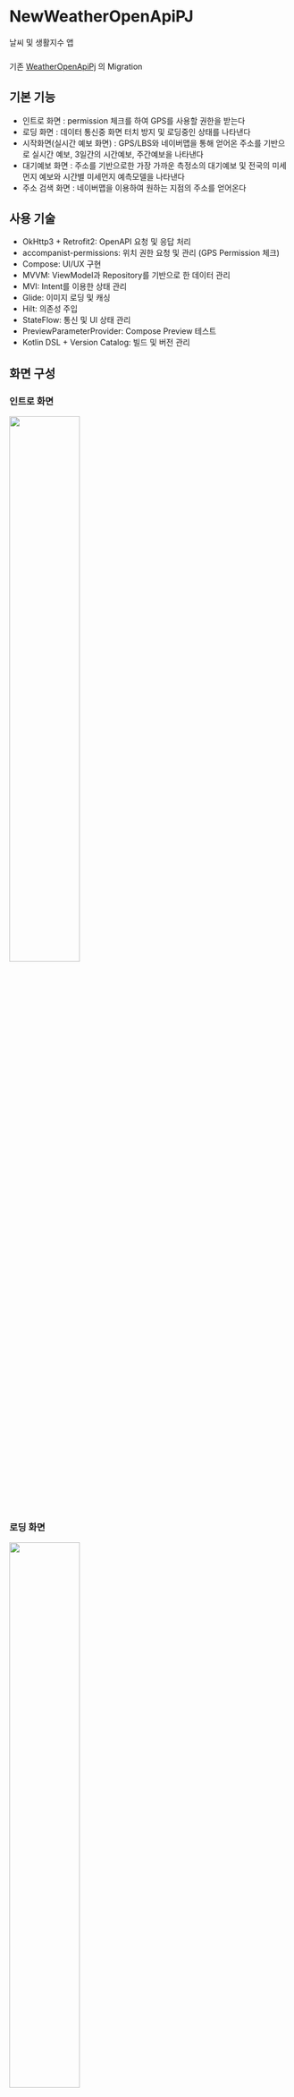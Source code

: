 # NewWeatherOpenApiPJ
날씨 및 생활지수 앱

###
기존 [WeatherOpenApiPj](https://github.com/disuns/WeatherOpenApiPJ) 의 Migration

## **기본 기능**
- 인트로 화면 : permission 체크를 하여 GPS를 사용할 권한을 받는다
- 로딩 화면 : 데이터 통신중 화면 터치 방지 및 로딩중인 상태를 나타낸다
- 시작화면(실시간 예보 화면) : GPS/LBS와 네이버맵을 통해 얻어온 주소를 기반으로 실시간 예보, 3일간의 시간예보, 주간예보을 나타낸다
- 대기예보 화면 : 주소를 기반으로한 가장 가까운 측정소의 대기예보 및 전국의 미세먼지 예보와 시간별 미세먼지 예측모델을 나타낸다
- 주소 검색 화면 : 네이버맵을 이용하여 원하는 지점의 주소를 얻어온다

## **사용 기술**
- OkHttp3 + Retrofit2: OpenAPI 요청 및 응답 처리
- accompanist-permissions: 위치 권한 요청 및 관리 (GPS Permission 체크)
- Compose: UI/UX 구현
- MVVM: ViewModel과 Repository를 기반으로 한 데이터 관리
- MVI: Intent를 이용한 상태 관리
- Glide: 이미지 로딩 및 캐싱
- Hilt: 의존성 주입
- StateFlow: 통신 및 UI 상태 관리
- PreviewParameterProvider: Compose Preview 테스트
- Kotlin DSL + Version Catalog: 빌드 및 버전 관리

## **화면 구성**
### **인트로 화면**
<img src = "https://github.com/user-attachments/assets/c89f3f4f-72ed-4a4d-8dda-6f829737e7ad" width = "50%" height = "50%">

### **로딩 화면**
<img src = "https://github.com/user-attachments/assets/c1edd5dd-f1ad-43fe-bc4c-de42cac587e6" width = "50%" height = "50%">

#### 배치
- Dialog, CircularProgressIndicator: 로딩 중 화면을 구현하여 데이터 통신 중 터치 방지

### **시작화면**(실시간 예보 화면)

<img src = "https://github.com/user-attachments/assets/6e456c7f-be71-4159-822e-669942959e2b" width = "50%" height = "50%">
                                                                                                                                               
#### 배치
- LazyColumn, Card, HorizontalPager: 실시간 예보, 3일간 시간 예보, 주간 예보를 제공하는 기본 UI 요소
- Modifier.graphicsLayer: UI 효과 적용
- BottomNavigation: 하단 메뉴 바를 생성하여 주요 화면 간의 네비게이션 제공

### **대기예보 화면**

<img src = "https://github.com/user-attachments/assets/b1252b18-f314-4905-b787-d4ba9d94a23e" width = "50%" height = "50%">

#### 배치
- Card, ExposedDropdownMenuBox, ExposedDropdownMenu, DropdownMenuItem: 스피너 UI를 사용하여 주소 기반 대기 예보 제공
- LazyColumn: 스크롤 가능한 대기 예보 화면 구현
- BottomNavigation: 하단 메뉴 바를 생성하여 주요 화면 간의 네비게이션 제공

### **주소 검색 화면**

<img src = "https://github.com/user-attachments/assets/aa6070a5-217f-4784-b74c-17d3f65e9a6b" width = "50%" height = "50%">

#### 배치
- NAVER Map Compose 라이브러리: 지도를 통한 주소 검색 기능 및 위치 마커 표시 기능 제공
- BasicTextField, Box, IconButton: 사용자가 직접 주소를 입력할 수 있는 검색 UI 구현

## **작업 중 주요 이슈**

### 테스트 코드, Hilt, Compose 등 미사용 기능 활용 이슈
+ **이슈**: 그동안 이론적으로만 공부하고 실무에서 사용해보지 않은 기능들(Hilt, Compose, 테스트 코드 등)을 실제 프로젝트에서 처음 사용하면서 여러 문제가 발생  
    + **테스트 코드**: 이해도가 부족하여 구현에 어려움을 겪음  
        + **해결**: ChatGPT와 Google에서 타 이용자들의 테스트 코드 사례를 참고하여 기능 구현 및 수정  
    + **Hilt**: Module 등 일부 Hilt 기능에 대한 이해 부족으로 처음에는 제대로 활용하지 못함  
        + **해결**: ApiModule 등을 사용하여 Hilt의 기본적인 의존성 주입 기능을 활용  
    + **Compose**: 기존 XML 기반 뷰에는 있지만 Compose에서는 제공되지 않던 일부 UI 요소를 구현하는 데 어려움이 있었음  
        + **해결**: 기존 Compose 컴포넌트를 활용하여 유사한 기능을 구현  

### Kotlin DSL + Version Catalog로 인해 달라진 Gradle 사용법
+ **이슈**: 기존의 Gradle 스크립트와 달리 Kotlin DSL + Version Catalog 방식의 새로운 Gradle 사용법에 적응해야 했음  
    + **해결**: Google의 공식 프로젝트인 SunFlower 프로젝트를 참고하여 Gradle 스크립트 작성

### StateFlow의 활용
+ **이슈**: 기존 LiveData와 달라진 StateFlow의 상태 관리 방식에 대한 이해 부족  
    + **해결**: 별도의 클래스를 만들어 StateFlow 상태를 관리하고, 그 상태에 맞춰 UI를 동적으로 변경

### 외부 파라미터를 받아오는 Compose Preview의 미작동 문제
+ **이슈**: 외부에서 파라미터를 받아야 하는 컴포넌트의 경우 Compose Preview가 작동하지 않음  
    + **해결**: PreviewParameterProvider를 이용해 외부 파라미터를 가상으로 생성하여 Preview에서 사용할 수 있도록 구현
